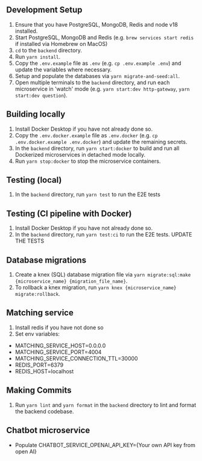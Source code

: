 ## Development Setup

1. Ensure that you have PostgreSQL, MongoDB, Redis and node v18 installed.
1. Start PostgreSQL, MongoDB and Redis (e.g. `brew services start redis` if installed via Homebrew on MacOS)
1. `cd` to the `backend` directory.
1. Run `yarn install`.
1. Copy the `.env.example` file as `.env` (e.g. `cp .env.example .env`) and update the variables where necessary.
1. Setup and populate the databases via `yarn migrate-and-seed:all`.
1. Open multiple terminals to the `backend` directory, and run each microservice in 'watch' mode (e.g. `yarn start:dev http-gateway`, `yarn start:dev question`).

## Building locally

1. Install Docker Desktop if you have not already done so.
1. Copy the `.env.docker.example` file as `.env.docker` (e.g. `cp .env.docker.example .env.docker`) and update the remaining secrets.
1. In the `backend` directory, run `yarn start:docker` to build and run all Dockerized microservices in detached mode locally.
1. Run `yarn stop:docker` to stop the microservice containers.

## Testing (local)

1. In the `backend` directory, run `yarn test` to run the E2E tests

## Testing (CI pipeline with Docker)

1. Install Docker Desktop if you have not already done so.
1. In the `backend` directory, run `yarn test:ci` to run the E2E tests.
   UPDATE THE TESTS

## Database migrations

1. Create a knex (SQL) database migration file via `yarn migrate:sql:make {microservice_name} {migration_file_name}`.
1. To rollback a knex migration, run `yarn knex {microservice_name} migrate:rollback`.

## Matching service

1. Install redis if you have not done so
1. Set env variables:

- MATCHING_SERVICE_HOST=0.0.0.0
- MATCHING_SERVICE_PORT=4004
- MATCHING_SERVICE_CONNECTION_TTL=30000
- REDIS_PORT=6379
- REDIS_HOST=localhost

## Making Commits

1. Run `yarn lint` and `yarn format` in the `backend` directory to lint and format the backend codebase.

## Chatbot microservice

- Populate CHATBOT_SERVICE_OPENAI_API_KEY={Your own API key from open AI}

